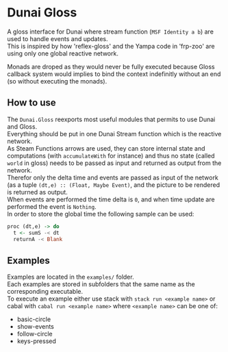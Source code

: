 # Dunai Gloss  

A gloss interface for Dunai where stream function (`MSF Identity a b`) are used to handle events and updates.  
This is inspired by how 'reflex-gloss' and the Yampa code in 'frp-zoo' are using only one global reactive network.

Monads are droped as they would never be fully executed because Gloss callback system would implies to bind the context indefinitly without an end (so without executing the monads).  

## How to use

The `Dunai.Gloss` reexports most useful modules that permits to use Dunai and Gloss.  
Everything should be put in one Dunai Stream function which is the reactive network.  
As Steam Functions arrows are used, they can store internal state and computations (with `accumulateWith` for instance) and thus no state (called `world` in gloss) needs to be passed as input and returned as output from the network.  
Therefor only the delta time and events are passed as input of the network (as a tuple `(dt,e) :: (Float, Maybe Event)`, and the picture to be rendered is returned as output.  
When events are performed the time delta is `0`, and when time update are performed the event is `Nothing`.  
In order to store the global time the following sample can be used:  
```haskell
proc (dt,e) -> do
  t <- sumS -< dt
  returnA -< Blank
```

## Examples  

Examples are located in the `examples/` folder.  
Each examples are stored in subfolders that the same name as the corresponding executable.  
To execute an example either use stack with `stack run <example name>` or cabal with `cabal run <example name>` where `<example name>` can be one of:  
- basic-circle  
- show-events  
- follow-circle  
- keys-pressed  
